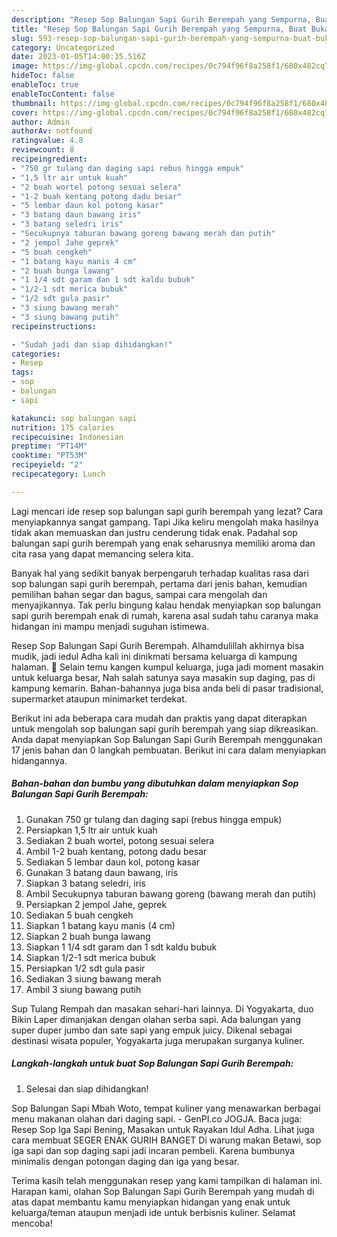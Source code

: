 ```yaml
---
description: "Resep Sop Balungan Sapi Gurih Berempah yang Sempurna, Buat Buka Puasa Lezat Sekali"
title: "Resep Sop Balungan Sapi Gurih Berempah yang Sempurna, Buat Buka Puasa Lezat Sekali"
slug: 593-resep-sop-balungan-sapi-gurih-berempah-yang-sempurna-buat-buka-puasa-lezat-sekali
category: Uncategorized
date: 2023-01-05T14:00:35.516Z
image: https://img-global.cpcdn.com/recipes/0c794f96f8a258f1/680x482cq70/sop-balungan-sapi-gurih-berempah-foto-resep-utama.jpg
hideToc: false
enableToc: true
enableTocContent: false
thumbnail: https://img-global.cpcdn.com/recipes/0c794f96f8a258f1/680x482cq70/sop-balungan-sapi-gurih-berempah-foto-resep-utama.jpg
cover: https://img-global.cpcdn.com/recipes/0c794f96f8a258f1/680x482cq70/sop-balungan-sapi-gurih-berempah-foto-resep-utama.jpg
author: Admin
authorAv: notfound
ratingvalue: 4.8
reviewcount: 8
recipeingredient:
- "750 gr tulang dan daging sapi rebus hingga empuk"
- "1,5 ltr air untuk kuah"
- "2 buah wortel potong sesuai selera"
- "1-2 buah kentang potong dadu besar"
- "5 lembar daun kol potong kasar"
- "3 batang daun bawang iris"
- "3 batang seledri iris"
- "Secukupnya taburan bawang goreng bawang merah dan putih"
- "2 jempol Jahe geprek"
- "5 buah cengkeh"
- "1 batang kayu manis 4 cm"
- "2 buah bunga lawang"
- "1 1/4 sdt garam dan 1 sdt kaldu bubuk"
- "1/2-1 sdt merica bubuk"
- "1/2 sdt gula pasir"
- "3 siung bawang merah"
- "3 siung bawang putih"
recipeinstructions:

- "Sudah jadi dan siap dihidangkan!"
categories:
- Resep
tags:
- sop
- balungan
- sapi

katakunci: sop balungan sapi 
nutrition: 175 calories
recipecuisine: Indonesian
preptime: "PT14M"
cooktime: "PT53M"
recipeyield: "2"
recipecategory: Lunch

---
```



Lagi mencari ide resep sop balungan sapi gurih berempah yang lezat? Cara menyiapkannya sangat gampang. Tapi Jika keliru mengolah maka hasilnya tidak akan memuaskan dan justru cenderung tidak enak. Padahal sop balungan sapi gurih berempah yang enak seharusnya memiliki aroma dan cita rasa yang dapat memancing selera kita.


Banyak hal yang sedikit banyak berpengaruh terhadap kualitas rasa dari sop balungan sapi gurih berempah, pertama dari jenis bahan, kemudian pemilihan bahan segar dan bagus, sampai cara mengolah dan menyajikannya. Tak perlu bingung kalau hendak menyiapkan sop balungan sapi gurih berempah enak di rumah, karena asal sudah tahu caranya maka hidangan ini mampu menjadi suguhan istimewa.

Resep Sop Balungan Sapi Gurih Berempah. Alhamdulillah akhirnya bisa mudik, jadi iedul Adha kali ini dinikmati bersama keluarga di kampung halaman. 🥰 Selain temu kangen kumpul keluarga, juga jadi moment masakin untuk keluarga besar, Nah salah satunya saya masakin sup daging, pas di kampung kemarin. Bahan-bahannya juga bisa anda beli di pasar tradisional, supermarket ataupun minimarket terdekat.


Berikut ini ada beberapa cara mudah dan praktis yang dapat diterapkan untuk mengolah sop balungan sapi gurih berempah yang siap dikreasikan. Anda dapat menyiapkan Sop Balungan Sapi Gurih Berempah menggunakan 17 jenis bahan dan 0 langkah pembuatan. Berikut ini cara dalam menyiapkan hidangannya.

<!--inarticleads1-->

##### Bahan-bahan dan bumbu yang dibutuhkan dalam menyiapkan Sop Balungan Sapi Gurih Berempah:

1. Gunakan 750 gr tulang dan daging sapi (rebus hingga empuk)
1. Persiapkan 1,5 ltr air untuk kuah
1. Sediakan 2 buah wortel, potong sesuai selera
1. Ambil 1-2 buah kentang, potong dadu besar
1. Sediakan 5 lembar daun kol, potong kasar
1. Gunakan 3 batang daun bawang, iris
1. Siapkan 3 batang seledri, iris
1. Ambil Secukupnya taburan bawang goreng (bawang merah dan putih)
1. Persiapkan 2 jempol Jahe, geprek
1. Sediakan 5 buah cengkeh
1. Siapkan 1 batang kayu manis (4 cm)
1. Siapkan 2 buah bunga lawang
1. Siapkan 1 1/4 sdt garam dan 1 sdt kaldu bubuk
1. Siapkan 1/2-1 sdt merica bubuk
1. Persiapkan 1/2 sdt gula pasir
1. Sediakan 3 siung bawang merah
1. Ambil 3 siung bawang putih


Sup Tulang Rempah dan masakan sehari-hari lainnya. Di Yogyakarta, duo Bikin Laper dimanjakan dengan olahan serba sapi. Ada balungan yang super duper jumbo dan sate sapi yang empuk juicy. Dikenal sebagai destinasi wisata populer, Yogyakarta juga merupakan surganya kuliner. 

<!--inarticleads2-->

##### Langkah-langkah untuk buat Sop Balungan Sapi Gurih Berempah:


1. Selesai dan siap dihidangkan!

Sop Balungan Sapi Mbah Woto, tempat kuliner yang menawarkan berbagai menu makanan olahan dari daging sapi. - GenPI.co JOGJA. Baca juga: Resep Sop Iga Sapi Bening, Masakan untuk Rayakan Idul Adha. Lihat juga cara membuat SEGER ENAK GURIH BANGET Di warung makan Betawi, sop iga sapi dan sop daging sapi jadi incaran pembeli. Karena bumbunya minimalis dengan potongan daging dan iga yang besar. 

Terima kasih telah menggunakan resep yang kami tampilkan di halaman ini. Harapan kami, olahan Sop Balungan Sapi Gurih Berempah yang mudah di atas dapat membantu kamu menyiapkan hidangan yang enak untuk keluarga/teman ataupun menjadi ide untuk berbisnis kuliner. Selamat mencoba!
